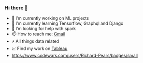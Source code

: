 ### Hi there 👋

- 🔭 I’m currently working on ML projects
- 🌱 I’m currently learning Tensorflow, Graphql and Django
- 🤔 I’m looking for help with spark
- 📫 How to reach me: [Gmail](mailto:richardpears46@gmail.com)
- ⚡ All things data related
- 📈 Find my work on [Tableau](https://public.tableau.com/profile/richard.pears#!/)
- https://www.codewars.com/users/Richard-Pears/badges/small
